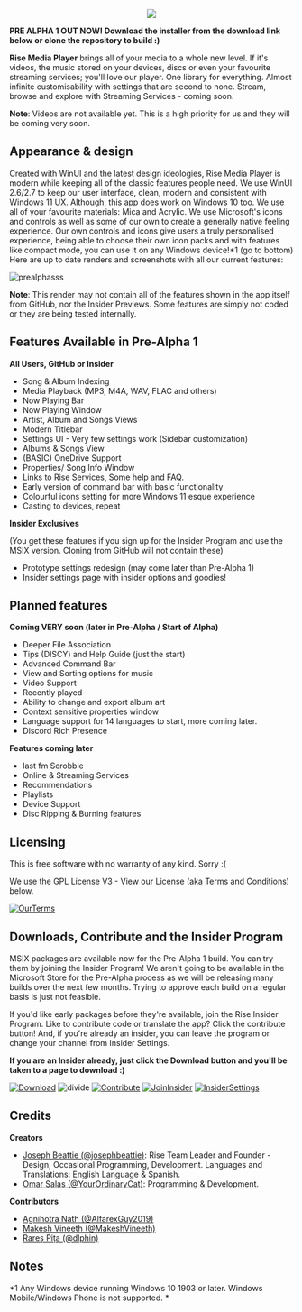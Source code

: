 <p align="center">
  <img src="https://user-images.githubusercontent.com/74561130/139312648-b60842df-9dda-4e31-ba29-649e7571d705.png" />
</p>

**PRE ALPHA 1 OUT NOW! Download the installer from the download link below or clone the repository to build :)**

**Rise Media Player** brings all of your media to a whole new level. If it's videos, the music stored on your devices, discs or even your favourite streaming services; you'll love our player. One library for everything. Almost infinite customisability with settings that are second to none. Stream, browse and explore with Streaming Services - coming soon.

**Note**: Videos are not available yet. This is a high priority for us and they will be coming very soon.

## Appearance & design

Created with WinUI and the latest design ideologies, Rise Media Player is modern while keeping all of the classic features people need. We use WinUI 2.6/2.7 to keep our user interface, clean, modern and consistent with Windows 11 UX. Although, this app does work on Windows 10 too. We use all of your favourite materials: Mica and Acrylic. We use Microsoft's icons and controls as well as some of our own to create a generally native feeling experience. Our own controls and icons give users a truly personalised experience, being able to choose their own icon packs and with features like compact mode, you can use it on any Windows device!*1 (go to bottom)
Here are up to date renders and screenshots with all our current features:

![prealphasss](https://user-images.githubusercontent.com/74561130/137600141-38c3a80a-519a-4e4f-9cae-7486b224e685.png)

**Note**: This render may not contain all of the features shown in the app itself from GitHub, nor the Insider Previews. Some features are simply not coded or they are being tested internally. 

## Features Available in Pre-Alpha 1

**All Users, GitHub or Insider**
* Song & Album Indexing
* Media Playback (MP3, M4A, WAV, FLAC and others)
* Now Playing Bar
* Now Playing Window
* Artist, Album and Songs Views
* Modern Titlebar
* Settings UI - Very few settings work (Sidebar customization)
* Albums & Songs View
* (BASIC) OneDrive Support
* Properties/ Song Info Window
* Links to Rise Services, Some help and FAQ.
* Early version of command bar with basic functionality
* Colourful icons setting for more Windows 11 esque experience
* Casting to devices, repeat

**Insider Exclusives**

(You get these features if you sign up for the Insider Program and use the MSIX version. Cloning from GitHub will not contain these)
* Prototype settings redesign (may come later than Pre-Alpha 1)
* Insider settings page with insider options and goodies!

## Planned features

**Coming VERY soon (later in Pre-Alpha / Start of Alpha)**
* Deeper File Association
* Tips (DISCY) and Help Guide (just the start)
* Advanced Command Bar
* View and Sorting options for music
* Video Support
* Recently played
* Ability to change and export album art
* Context sensitive properties window
* Language support for 14 languages to start, more coming later.
* Discord Rich Presence

**Features coming later**
* last fm Scrobble
* Online & Streaming Services
* Recommendations
* Playlists
* Device Support
* Disc Ripping & Burning features

## Licensing

This is free software with no warranty of any kind. Sorry :(

We use the GPL License V3 - View our License (aka Terms and Conditions) below.

[![OurTerms](https://user-images.githubusercontent.com/74561130/137586737-d792a57b-b2b0-410b-bb2a-a06a4da2ab52.png)](https://github.com/Rise-Software/Rise-Media-Player/blob/main/LICENSE) 


## Downloads, Contribute and the Insider Program

MSIX packages are available now for the Pre-Alpha 1 build. You can try them by joining the Insider Program! We aren't going to be available in the Microsoft Store for the Pre-Alpha process as we will be releasing many builds over the next few months. Trying to approve each build on a regular basis is just not feasible. 

If you'd like early packages before they're available, join the Rise Insider Program. Like to contribute code or translate the app? Click the contribute button! And, if you're already an insider, you can leave the program or change your channel from Insider Settings.

**If you are an Insider already, just click the Download button and you'll be taken to a page to download :)**

[![Download](https://user-images.githubusercontent.com/74561130/137598555-649c77c7-1719-4aa3-8017-8b41283de730.png)](https://drive.google.com/drive/folders/1KvRgE4nd71MdbriXqFfqrSbqwPmSN7f9?usp=sharing) ![divide](https://user-images.githubusercontent.com/74561130/137599566-866fef7d-967e-4ad1-91da-8014d1752b93.png) [![Contribute](https://user-images.githubusercontent.com/74561130/137586097-1f64560c-9bb1-47cc-bd44-fa87c1b09e5b.png)](https://forms.office.com/Pages/ResponsePage.aspx?id=DQSIkWdsW0yxEjajBLZtrQAAAAAAAAAAAANAAc11dY1UQ1pJWFRWOFA1MDk3MUtVRk5SWVlTQktPWS4u) [![JoinInsider](https://user-images.githubusercontent.com/74561130/137585885-7f98b4de-5067-41ee-bdb4-2a04fea4b90a.png)](https://forms.office.com/Pages/ResponsePage.aspx?id=DQSIkWdsW0yxEjajBLZtrQAAAAAAAAAAAANAAc11dY1UMUdKWlVSTE0yN0JKMEpXWkc5T1ZBMkpUWC4u)  [![InsiderSettings](https://user-images.githubusercontent.com/74561130/137586189-b814375d-7786-49ba-984c-5d7868b527a4.png)
  ](https://forms.office.com/Pages/ResponsePage.aspx?id=DQSIkWdsW0yxEjajBLZtrQAAAAAAAAAAAANAAc11dY1UQ0UxNjFVS0pCUkpKVkpVTUpUSktBRjVKUS4u)  

## Credits

**Creators**

* [Joseph Beattie (@josephbeattie)](https://github.com/josephbeattie): Rise Team Leader and Founder - Design, Occasional Programming, Development. Languages and Translations: English Language & Spanish.
* [Omar Salas (@YourOrdinaryCat)](https://github.com/yourordinarycat): Programming & Development.

**Contributors**

* [Agnihotra Nath (@AlfarexGuy2019)](https://github.com/alfarexguy2019)
* [Makesh Vineeth (@MakeshVineeth)](https://github.com/makeshvineeth)
* [Rareș Pița (@dlphin)](https://github.com/dlphin)

## Notes
*1 Any Windows device running Windows 10 1903 or later. Windows Mobile/Windows Phone is not supported. *


